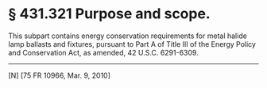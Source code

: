 # § 431.321   Purpose and scope.

This subpart contains energy conservation requirements for metal halide lamp ballasts and fixtures, pursuant to Part A of Title III of the Energy Policy and Conservation Act, as amended, 42 U.S.C. 6291-6309.



---

[N] [75 FR 10966, Mar. 9, 2010]




